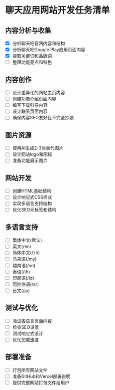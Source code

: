 # 聊天应用网站开发任务清单

## 内容分析与收集
- [x] 分析聊天吧官网内容和结构
- [x] 分析聊天吧Google Play应用页面内容
- [x] 提取关键词和品牌词
- [ ] 整理功能亮点和特色

## 内容创作
- [ ] 设计差异化的网站主页内容
- [ ] 创建功能介绍页面内容
- [ ] 编写下载引导内容
- [ ] 设计联系页面内容
- [ ] 确保内容SEO友好且不完全抄袭

## 图片资源
- [ ] 使用AI生成2-3张替代图片
- [ ] 设计网站logo和图标
- [ ] 准备功能展示图片

## 网站开发
- [ ] 创建HTML基础结构
- [ ] 设计响应式CSS样式
- [ ] 实现多语言支持结构
- [ ] 优化SEO元标签和结构

## 多语言支持
- [ ] 繁体中文(默认)
- [ ] 英文(/en)
- [ ] 简体中文(/zh)
- [ ] 马来语(/my)
- [ ] 越南语(/vn)
- [ ] 泰语(/th)
- [ ] 印尼语(/id)
- [ ] 阿拉伯语(/ar)
- [ ] 日文(/jp)

## 测试与优化
- [ ] 验证各语言页面内容
- [ ] 检查SEO设置
- [ ] 测试响应式设计
- [ ] 优化加载速度

## 部署准备
- [ ] 打包所有网站文件
- [ ] 准备GitHub和Vercel部署说明
- [ ] 提供完整网站打包文件给用户
